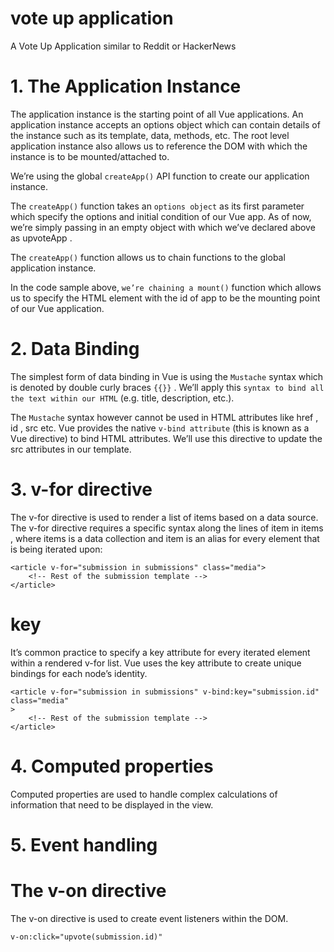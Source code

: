 # vote up application
A Vote Up Application similar to Reddit or HackerNews

# 1. The Application Instance
The application instance is the starting point of all Vue applications. An application instance accepts an options object which can contain details of the instance such as its template, data, methods, etc. The root level application instance also allows us to reference the DOM with which the instance is to be mounted/attached to.

We’re using the global `createApp()` API function to create our application instance.

The `createApp()` function takes an `options object` as its first parameter which specify the options and initial condition of our Vue app. As of now, we’re simply passing in an empty object with which we’ve declared above as upvoteApp .

The `createApp()` function allows us to chain functions to the global application instance.

In the code sample above, `we’re chaining a mount()` function which allows us to specify the HTML element
with the id of app to be the mounting point of our Vue application.

# 2. Data Binding
The simplest form of data binding in Vue is using the `Mustache` syntax which is denoted by double
curly braces `{{}}` . We’ll apply this `syntax to bind all the text within our HTML` (e.g. title, description,
etc.).

The `Mustache` syntax however cannot be used in HTML attributes like href , id , src etc. Vue
provides the native `v-bind attribute` (this is known as a Vue directive) to bind HTML attributes.
We’ll use this directive to update the src attributes in our template.

# 3. v-for directive
The v-for directive is used to render a list of items based on a data source.
The v-for directive requires a specific syntax along the lines of item in items , where items is a
data collection and item is an alias for every element that is being iterated upon:

```
<article v-for="submission in submissions" class="media">
    <!-- Rest of the submission template -->
</article>
```

# key

It’s common practice to specify a key attribute for every iterated element within a rendered v-for
list. Vue uses the key attribute to create unique bindings for each node’s identity.

```
<article v-for="submission in submissions" v-bind:key="submission.id" class="media"
>
    <!-- Rest of the submission template -->
</article>
```

# 4. Computed properties
Computed properties are used to handle complex calculations of information that need to be displayed in the view.

# 5. Event handling
# The v-on directive
The v-on directive is used to create event listeners within the DOM.

```
v-on:click="upvote(submission.id)"
```